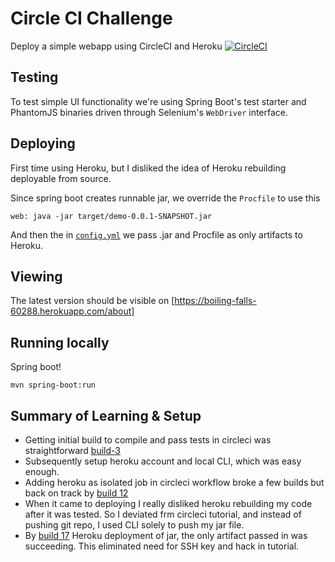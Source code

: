 # Circle CI Challenge

Deploy a simple webapp using CircleCI and Heroku
[![CircleCI](https://circleci.com/gh/eddiewebb/circleci-challenge.svg?style=svg)](https://circleci.com/gh/eddiewebb/circleci-challenge)

##  Testing
To test simple UI functionality we're using Spring Boot's test starter and PhantomJS binaries driven through Selenium's `WebDriver` interface.

## Deploying
First time using Heroku, but I disliked the idea of Heroku rebuilding deployable from source.

Since spring boot creates runnable jar, we override the `Procfile` to use this

```
web: java -jar target/demo-0.0.1-SNAPSHOT.jar
```

And then the in [`config.yml`](.circleci/config.yml) we pass .jar and Procfile as only artifacts to Heroku.

## Viewing

The latest version should be visible on [https://boiling-falls-60288.herokuapp.com/about]


## Running locally

Spring boot!

```
mvn spring-boot:run
```


## Summary of Learning & Setup

- Getting initial build to compile and pass tests in circleci was straightforward [build-3](https://circleci.com/gh/eddiewebb/circleci-challenge/3) 
- Subsequently setup heroku account and local CLI, which was easy enough.
- Adding heroku as isolated job in circleci workflow broke a few builds but back on track by [build 12](https://circleci.com/gh/eddiewebb/circleci-challenge/12)
- When it came to deploying I really disliked heroku rebuilding my code after it was tested. So I deviated frm circleci tutorial, and instead of pushing git repo, I used CLI solely to push my jar file.
- By [build 17](https://circleci.com/workflow-run/231448cf-2486-4a5a-821f-dfe2d623f427) Heroku deployment of jar, the only artifact passed in was succeeding. This eliminated need for SSH key and hack in tutorial.